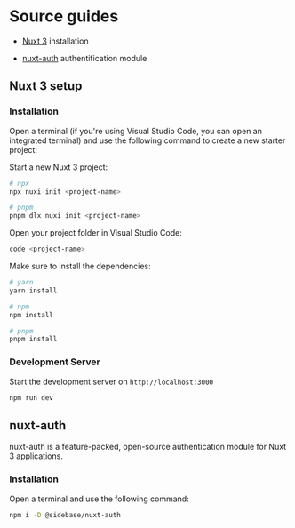 # Source guides

-   [Nuxt 3](https://nuxt.com/docs/getting-started/installation) installation

-   [nuxt-auth](https://sidebase.io/nuxt-auth/getting-started/installation) authentification module

## Nuxt 3 setup

### Installation

Open a terminal (if you're using Visual Studio Code, you can open an integrated terminal) and use the following command to create a new starter project:

Start a new Nuxt 3 project:

```bash
# npx
npx nuxi init <project-name>

# pnpm
pnpm dlx nuxi init <project-name>
```

Open your project folder in Visual Studio Code:

```bash
code <project-name>
```

Make sure to install the dependencies:

```bash
# yarn
yarn install

# npm
npm install

# pnpm
pnpm install
```

### Development Server

Start the development server on `http://localhost:3000`

```bash
npm run dev
```

<!-- ## Production

Build the application for production:

```bash
npm run build
```

Locally preview production build:

```bash
npm run preview
```

Check out the [deployment documentation](https://nuxt.com/docs/getting-started/deployment) for more information.
# nuxt3-cognito-dynamodb -->

## nuxt-auth

nuxt-auth is a feature-packed, open-source authentication module for Nuxt 3 applications.

### Installation

Open a terminal and use the following command:

```bash
npm i -D @sidebase/nuxt-auth
```
